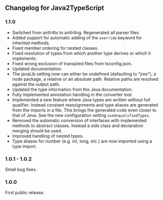 ## Changelog for Java2TypeScript

### 1.1.0

- Switched from antlr4ts to antlr4ng. Regenerated all parser files.
- Added support for automatic adding of the `override` keyword for inherited methods.
- Fixed member ordering for nested classes.
- Fixed resolution of types from which another type derives or which it implements.
- Fixed wrong exclusion of transpiled files from tsconfig.json.
- Updated documentation.
- The javaLib setting now can either be undefined (defaulting to "jree"), a node package, a relative or an absolute path. Relative paths are resolved against the output path.
- Updated the type information from the Java documentation.
- Fully implemented annotation handling in the converter tool.
- Implemented a new feature where Java types are written without full qualifier. Instead constant reassignments and type aliases are generated from the imports in a file. This brings the generated code even closer to that of Java. See the new configuration setting `useUnqualifiedTypes`.
- Removed the automatic conversion of interfaces with implemented methods to abstract classes. Instead a side class and declaration merging should be used.
- Improved handling of nested types.
- Type aliases for number (e.g. int, long, etc.) are now imported using a type import.

### 1.0.1 - 1.0.2

Small bug fixes.

### 1.0.0

First public release.
